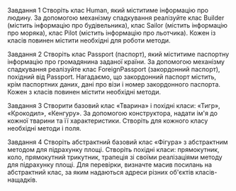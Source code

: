 Завдання 1
Створіть клас Human, який міститиме інформацію про
людину. За допомогою механізму спадкування реалізуйте клас Builder (містить інформацію про будівельника),
клас Sailor (містить інформацію про моряка), клас Pilot
(містить інформацію про льотчика).
Кожен із класів повинен містити необхідні для роботи
методи.

Завдання 2
Створіть клас Passport (паспорт), який міститиме паспортну інформацію про громадянина заданої країни.
За допомогою механізму спадкування реалізуйте клас
ForeignPassport (закордонний паспорт), похідний від Passport.
Нагадаємо, що закордонний паспорт містить, крім
паспортних даних, дані про візи і номер закордонного
паспорта.
Кожен з класів повинен містити необхідні методи.

Завдання 3
Створити базовий клас «Тварина» і похідні класи:
«Тигр», «Крокодил», «Кенгуру». За допомогою конструктора, надати ім'я до кожної тварини та її характеристики.
Створіть для кожного класу необхідні методи і поля.

Завдання 4
Створіть абстрактний базовий клас «Фігура» з абстрактним методом для підрахунку площі. Створіть похідні класи: прямокутник, коло, прямокутний трикутник,
трапеція зі своїми реалізаціями методу для підрахунку
площі. Для перевірки, визначте масив посилань на абстрактний клас, за яким надаються адреси різних об'єктів
класів-нащадків.
